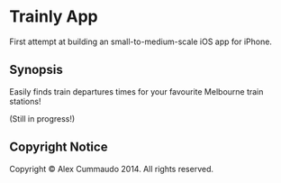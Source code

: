 # Trainly App

First attempt at building an small-to-medium-scale iOS app for iPhone.

## Synopsis

Easily finds train departures times for your favourite Melbourne train stations!

(Still in progress!)

## Copyright Notice

Copyright &copy; Alex Cummaudo 2014. All rights reserved.